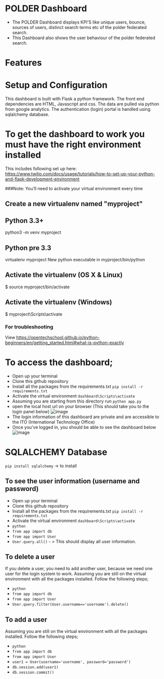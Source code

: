 # POLDER Dashboard

- The POLDER Dashboard displays KPI'S like unique users, bounce, sources of users, distinct search terms etc of the polder federated search.
- This Dashboard also shows the user behaviour of the polder federated search.




# Features


# Setup and Configuration
This dashboard is built with Flask a python framework. The front end dependencies are HTML, Javascript and css.
The data are pulled via python from google analytics. The authentication (login) portal is handled using sqlalchemy database.

# To get the dashboard to work you must have the right environment installed
This includes following set up here: https://www.twilio.com/docs/usage/tutorials/how-to-set-up-your-python-and-flask-development-environment

###Note: You’ll need to activate your virtual environment every time

## Create a new virtualenv named "myproject"

## Python 3.3+
python3 -m venv myproject

## Python pre 3.3
virtualenv myproject
New python executable in myproject/bin/python

## Activate the virtualenv (OS X & Linux)
$ source myproject/bin/activate

## Activate the virtualenv (Windows)
$ myproject\Scripts\activate
### For troubleshooting
View https://opentechschool.github.io/python-beginners/en/getting_started.html#what-is-python-exactly

# To access the dashboard;
- Open up your terminal 
- Clone this github repository
- Install all the packages from the requirements.txt `pip install -r requirements.txt`
- Activate the virtual environment `dashboard\Scripts\activate`
- Assuming you are starting from this directory  run `python app.py`
- open the local host url on your browser (This should take you to the login panel below)
![image](https://user-images.githubusercontent.com/116196967/233242980-bbf7b3ee-f65f-4686-90a7-93cbddea9b75.png)
- The login information of this dashboard are private and are accessible to the ITO (International Technology Office)
- Once you've logged in, you should be able to see the dashboard below
![image](https://user-images.githubusercontent.com/116196967/228676560-a56e3323-32df-4da2-a210-eb4ad4322601.png)



# SQLALCHEMY Database
`pip install sqlalchemy` → to install
## To see the user information (username and password)
- Open up your terminal 
- Clone this github repository
- Install all the packages from the requirements.txt `pip install -r requirements.txt`
- Activate the virtual environment `dashboard\Scripts\activate`
-  `python`
-  `from app import db`
-  `from app import User`
-  `User.query.all()` - > This should display all user information.

## To delete a user 
If you delete a user, you need to add another user, because we need one user for the login system to work.
Assuming you are still on the virtual environment with all the packages installed.
Follow the following steps;
-  `python`
-  `from app import db`
-  `from app import User`
-  `User.query.filter(User.username=='username').delete()`

## To add a user
Assuming you are still on the virtual environment with all the packages installed.
Follow the following steps;
-  `python`
-  `from app import db`
-  `from app import User`
-  `user1 = User(username='username', password='password')`
-  `db.session.add(user1) `
-  `db.session.commit()`






